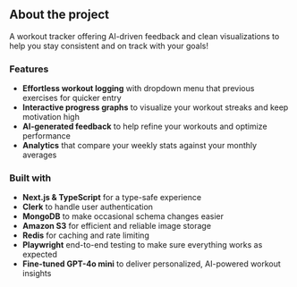 ## About the project
A workout tracker offering AI-driven feedback and clean visualizations to help you stay consistent and on track with your goals!

### Features
- **Effortless workout logging** with dropdown menu that previous exercises for quicker entry<br/>
- **Interactive progress graphs** to visualize your workout streaks and keep motivation high<br/>
- **AI-generated feedback** to help refine your workouts and optimize performance<br/>
- **Analytics** that compare your weekly stats against your monthly averages<br/>

### Built with
- **Next.js & TypeScript** for a type-safe experience</br>
- **Clerk** to handle user authentication</br>
- **MongoDB** to make occasional schema changes easier</br>
- **Amazon S3** for efficient and reliable image storage</br>
- **Redis** for caching and rate limiting</br>
- **Playwright** end-to-end testing to make sure everything works as expected</br>
- **Fine-tuned GPT-4o mini** to deliver personalized, AI-powered workout insights</br>
